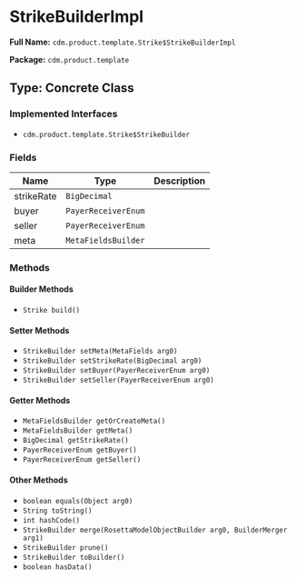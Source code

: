 # StrikeBuilderImpl

**Full Name:** `cdm.product.template.Strike$StrikeBuilderImpl`

**Package:** `cdm.product.template`

## Type: Concrete Class

### Implemented Interfaces

- `cdm.product.template.Strike$StrikeBuilder`

### Fields

| Name | Type | Description |
|------|------|-------------|
| strikeRate | `BigDecimal` |  |
| buyer | `PayerReceiverEnum` |  |
| seller | `PayerReceiverEnum` |  |
| meta | `MetaFieldsBuilder` |  |

### Methods

#### Builder Methods

- `Strike build()`

#### Setter Methods

- `StrikeBuilder setMeta(MetaFields arg0)`
- `StrikeBuilder setStrikeRate(BigDecimal arg0)`
- `StrikeBuilder setBuyer(PayerReceiverEnum arg0)`
- `StrikeBuilder setSeller(PayerReceiverEnum arg0)`

#### Getter Methods

- `MetaFieldsBuilder getOrCreateMeta()`
- `MetaFieldsBuilder getMeta()`
- `BigDecimal getStrikeRate()`
- `PayerReceiverEnum getBuyer()`
- `PayerReceiverEnum getSeller()`

#### Other Methods

- `boolean equals(Object arg0)`
- `String toString()`
- `int hashCode()`
- `StrikeBuilder merge(RosettaModelObjectBuilder arg0, BuilderMerger arg1)`
- `StrikeBuilder prune()`
- `StrikeBuilder toBuilder()`
- `boolean hasData()`

